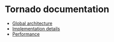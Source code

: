 # Tornado documentation

- [Global architecture](src/[branch_name]/doc/architecture.md)
- [Implementation details](doc/implementation.md)
- [Performance](src/doc/performance.md)
